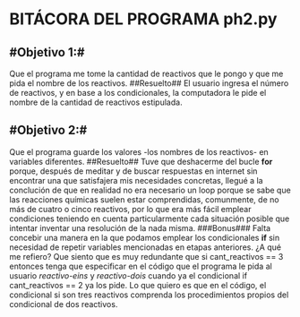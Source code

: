 BITÁCORA DEL PROGRAMA ph2.py
============================

#Objetivo 1:#
---------------
Que el programa me tome la cantidad de reactivos que le pongo y que me pida el nombre de los reactivos.
##Resuelto##
El usuario ingresa el número de reactivos, y en base a los condicionales, la computadora le pide el 
nombre de la cantidad de reactivos estipulada.

#Objetivo 2:#
---------------
Que el programa guarde los valores -los nombres de los reactivos- en variables diferentes.
##Resuelto##
Tuve que deshacerme del bucle **for** porque, después de meditar y de buscar respuestas en internet sin
encontrar una que satisfajera mis necesidades concretas, llegué a la conclución de que en realidad no
era necesario un loop porque se sabe que las reacciones químicas suelen estar comprendidas, comunmente,
de no más de cuatro o cinco reactivos, por lo que era más fácil emplear condiciones teniendo en cuenta
particularmente cada situación posible que intentar inventar una resolución de la nada misma.
###Bonus###
Falta concebir una manera en la que podamos emplear los condicionales **if** sin necesidad de repetir
variables mencionadas en etapas anteriores. ¿A qué me refiero? Que siento que es muy redundante que
si cant_reactivos == 3 entonces tenga que especificar en el código que el programa le pida al usuario
*reactivo-eins* y *reactivo-dois* cuando ya el condicional if cant_reactivos == 2 ya los pide. Lo que
quiero es que en el código, el condicional si son tres reactivos comprenda los procedimientos propios
del condicional de dos reactivos.
